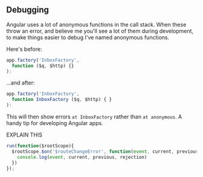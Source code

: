 ## Debugging

Angular uses a lot of anonymous functions in the call stack. When these throw an error, and believe me you'll see a lot of them during development, to make things easier to debug I've named anonymous functions.

Here's before:

```js
app.factory('InboxFactory',
  function ($q, $http) {}
):
```

...and after:

```js
app.factory('InboxFactory',
  function InboxFactory ($q, $http) { }
):
```

This will then show errors `at InboxFactory` rather than `at anonymous`. A handy tip for developing Angular apps.

EXPLAIN THIS
```js
run(function($rootScope){
  $rootScope.$on('$routeChangeError', function(event, current, previous, rejection){
    console.log(event, current, previous, rejection)
  })
});
```